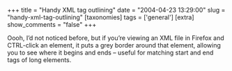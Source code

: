+++
title = "Handy XML tag outlining"
date = "2004-04-23 13:29:00"
slug = "handy-xml-tag-outlining"
[taxonomies]
tags = ['general']
[extra]
show_comments = "false"
+++

Oooh, I’d not noticed before, but if you’re viewing an XML file in Firefox and CTRL-click an element, it puts a grey border around that element, allowing you to see where it begins and ends – useful for matching start and end tags of long elements.

